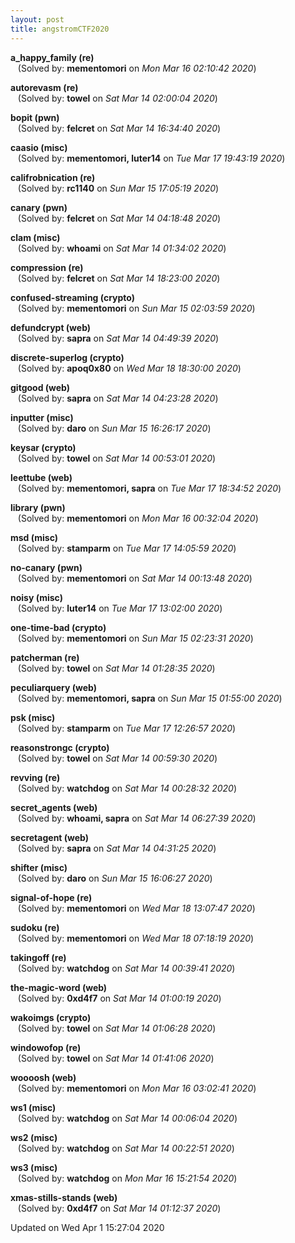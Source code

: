 ```yaml
---
layout: post
title: angstromCTF2020
---
```


<!--break-->

**a_happy_family (re)**  
&nbsp;&nbsp;&nbsp;(Solved by: **mementomori** on _Mon Mar 16 02:10:42 2020_)  
  
**autorevasm (re)**  
&nbsp;&nbsp;&nbsp;(Solved by: **towel** on _Sat Mar 14 02:00:04 2020_)  
  
**bopit (pwn)**  
&nbsp;&nbsp;&nbsp;(Solved by: **felcret** on _Sat Mar 14 16:34:40 2020_)  
  
**caasio (misc)**  
&nbsp;&nbsp;&nbsp;(Solved by: **mementomori, luter14** on _Tue Mar 17 19:43:19 2020_)  
  
**califrobnication (re)**  
&nbsp;&nbsp;&nbsp;(Solved by: **rc1140** on _Sun Mar 15 17:05:19 2020_)  
  
**canary (pwn)**  
&nbsp;&nbsp;&nbsp;(Solved by: **felcret** on _Sat Mar 14 04:18:48 2020_)  
  
**clam (misc)**  
&nbsp;&nbsp;&nbsp;(Solved by: **whoami** on _Sat Mar 14 01:34:02 2020_)  
  
**compression (re)**  
&nbsp;&nbsp;&nbsp;(Solved by: **felcret** on _Sat Mar 14 18:23:00 2020_)  
  
**confused-streaming (crypto)**  
&nbsp;&nbsp;&nbsp;(Solved by: **mementomori** on _Sun Mar 15 02:03:59 2020_)  
  
**defundcrypt (web)**  
&nbsp;&nbsp;&nbsp;(Solved by: **sapra** on _Sat Mar 14 04:49:39 2020_)  
  
**discrete-superlog (crypto)**  
&nbsp;&nbsp;&nbsp;(Solved by: **apoq0x80** on _Wed Mar 18 18:30:00 2020_)  
  
**gitgood (web)**  
&nbsp;&nbsp;&nbsp;(Solved by: **sapra** on _Sat Mar 14 04:23:28 2020_)  
  
**inputter (misc)**  
&nbsp;&nbsp;&nbsp;(Solved by: **daro** on _Sun Mar 15 16:26:17 2020_)  
  
**keysar (crypto)**  
&nbsp;&nbsp;&nbsp;(Solved by: **towel** on _Sat Mar 14 00:53:01 2020_)  
  
**leettube (web)**  
&nbsp;&nbsp;&nbsp;(Solved by: **mementomori, sapra** on _Tue Mar 17 18:34:52 2020_)  
  
**library (pwn)**  
&nbsp;&nbsp;&nbsp;(Solved by: **mementomori** on _Mon Mar 16 00:32:04 2020_)  
  
**msd (misc)**  
&nbsp;&nbsp;&nbsp;(Solved by: **stamparm** on _Tue Mar 17 14:05:59 2020_)  
  
**no-canary (pwn)**  
&nbsp;&nbsp;&nbsp;(Solved by: **mementomori** on _Sat Mar 14 00:13:48 2020_)  
  
**noisy (misc)**  
&nbsp;&nbsp;&nbsp;(Solved by: **luter14** on _Tue Mar 17 13:02:00 2020_)  
  
**one-time-bad (crypto)**  
&nbsp;&nbsp;&nbsp;(Solved by: **mementomori** on _Sun Mar 15 02:23:31 2020_)  
  
**patcherman (re)**  
&nbsp;&nbsp;&nbsp;(Solved by: **towel** on _Sat Mar 14 01:28:35 2020_)  
  
**peculiarquery (web)**  
&nbsp;&nbsp;&nbsp;(Solved by: **mementomori, sapra** on _Sun Mar 15 01:55:00 2020_)  
  
**psk (misc)**  
&nbsp;&nbsp;&nbsp;(Solved by: **stamparm** on _Tue Mar 17 12:26:57 2020_)  
  
**reasonstrongc (crypto)**  
&nbsp;&nbsp;&nbsp;(Solved by: **towel** on _Sat Mar 14 00:59:30 2020_)  
  
**revving (re)**  
&nbsp;&nbsp;&nbsp;(Solved by: **watchdog** on _Sat Mar 14 00:28:32 2020_)  
  
**secret_agents (web)**  
&nbsp;&nbsp;&nbsp;(Solved by: **whoami, sapra** on _Sat Mar 14 06:27:39 2020_)  
  
**secretagent (web)**  
&nbsp;&nbsp;&nbsp;(Solved by: **sapra** on _Sat Mar 14 04:31:25 2020_)  
  
**shifter (misc)**  
&nbsp;&nbsp;&nbsp;(Solved by: **daro** on _Sun Mar 15 16:06:27 2020_)  
  
**signal-of-hope (re)**  
&nbsp;&nbsp;&nbsp;(Solved by: **mementomori** on _Wed Mar 18 13:07:47 2020_)  
  
**sudoku (re)**  
&nbsp;&nbsp;&nbsp;(Solved by: **mementomori** on _Wed Mar 18 07:18:19 2020_)  
  
**takingoff (re)**  
&nbsp;&nbsp;&nbsp;(Solved by: **watchdog** on _Sat Mar 14 00:39:41 2020_)  
  
**the-magic-word (web)**  
&nbsp;&nbsp;&nbsp;(Solved by: **0xd4f7** on _Sat Mar 14 01:00:19 2020_)  
  
**wakoimgs (crypto)**  
&nbsp;&nbsp;&nbsp;(Solved by: **towel** on _Sat Mar 14 01:06:28 2020_)  
  
**windowofop (re)**  
&nbsp;&nbsp;&nbsp;(Solved by: **towel** on _Sat Mar 14 01:41:06 2020_)  
  
**woooosh (web)**  
&nbsp;&nbsp;&nbsp;(Solved by: **mementomori** on _Mon Mar 16 03:02:41 2020_)  
  
**ws1 (misc)**  
&nbsp;&nbsp;&nbsp;(Solved by: **watchdog** on _Sat Mar 14 00:06:04 2020_)  
  
**ws2 (misc)**  
&nbsp;&nbsp;&nbsp;(Solved by: **watchdog** on _Sat Mar 14 00:22:51 2020_)  
  
**ws3 (misc)**  
&nbsp;&nbsp;&nbsp;(Solved by: **watchdog** on _Mon Mar 16 15:21:54 2020_)  
  
**xmas-stills-stands (web)**  
&nbsp;&nbsp;&nbsp;(Solved by: **0xd4f7** on _Sat Mar 14 01:12:37 2020_)  
  


Updated on Wed Apr  1 15:27:04 2020
